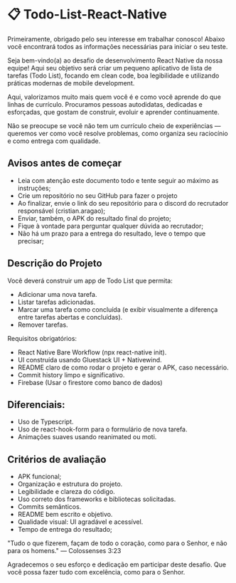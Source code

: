 # 📋 Todo-List-React-Native

Primeiramente, obrigado pelo seu interesse em trabalhar conosco! Abaixo você encontrará todos as informações necessárias para iniciar o seu teste.

Seja bem-vindo(a) ao desafio de desenvolvimento React Native da nossa equipe!
Aqui seu objetivo será criar um pequeno aplicativo de lista de tarefas (Todo List), focando em clean code, boa legibilidade e utilizando práticas modernas de mobile development.

Aqui, valorizamos muito mais quem você é e como você aprende do que linhas de currículo. Procuramos pessoas autodidatas, dedicadas e esforçadas, que gostam de construir, evoluir e aprender continuamente.

Não se preocupe se você não tem um currículo cheio de experiências — queremos ver como você resolve problemas, como organiza seu raciocínio e como entrega com qualidade.

## Avisos antes de começar

- Leia com atenção este documento todo e tente seguir ao máximo as instruções;
- Crie um repositório no seu GitHub para fazer o projeto
- Ao finalizar, envie o link do seu repositório para o discord do recrutador responsável (cristian.aragao);
- Enviar, também, o APK do resultado final do projeto;
- Fique à vontade para perguntar qualquer dúvida ao recrutador;
- Não há um prazo para a entrega do resultado, leve o tempo que precisar;

## Descrição do Projeto

Você deverá construir um app de Todo List que permita:

- Adicionar uma nova tarefa.
- Listar tarefas adicionadas.
- Marcar uma tarefa como concluída (e exibir visualmente a diferença entre tarefas abertas e concluídas).
- Remover tarefas.

Requisitos obrigatórios:
- React Native Bare Workflow (npx react-native init).
- UI construída usando Gluestack UI + Nativewind.
- README claro de como rodar o projeto e gerar o APK, caso necessário.
- Commit history limpo e significativo.
- Firebase (Usar o firestore como banco de dados)

## Diferenciais:
- Uso de Typescript.
- Uso de react-hook-form para o formulário de nova tarefa.
- Animações suaves usando reanimated ou moti.

## Critérios de avaliação

- APK funcional;
- Organização e estrutura do projeto.
- Legibilidade e clareza do código.
- Uso correto dos frameworks e bibliotecas solicitadas.
- Commits semânticos.
- README bem escrito e objetivo.
- Qualidade visual: UI agradável e acessível.
- Tempo de entrega do resultado;

"Tudo o que fizerem, façam de todo o coração, como para o Senhor, e não para os homens." — Colossenses 3:23

Agradecemos o seu esforço e dedicação em participar deste desafio. Que você possa fazer tudo com excelência, como para o Senhor.

